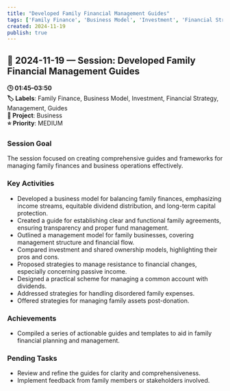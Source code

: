 ```yaml
---
title: "Developed Family Financial Management Guides"
tags: ['Family Finance', 'Business Model', 'Investment', 'Financial Strategy', 'Management', 'Guides']
created: 2024-11-19
publish: true
---
```


## 📅 2024-11-19 — Session: Developed Family Financial Management Guides

**🕒 01:45–03:50**  
**🏷️ Labels**: Family Finance, Business Model, Investment, Financial Strategy, Management, Guides  
**📂 Project**: Business  
**⭐ Priority**: MEDIUM  


### Session Goal
The session focused on creating comprehensive guides and frameworks for managing family finances and business operations effectively.

### Key Activities
- Developed a business model for balancing family finances, emphasizing income streams, equitable dividend distribution, and long-term capital protection.
- Created a guide for establishing clear and functional family agreements, ensuring transparency and proper fund management.
- Outlined a management model for family businesses, covering management structure and financial flow.
- Compared investment and shared ownership models, highlighting their pros and cons.
- Proposed strategies to manage resistance to financial changes, especially concerning passive income.
- Designed a practical scheme for managing a common account with dividends.
- Addressed strategies for handling disordered family expenses.
- Offered strategies for managing family assets post-donation.

### Achievements
- Compiled a series of actionable guides and templates to aid in family financial planning and management.

### Pending Tasks
- Review and refine the guides for clarity and comprehensiveness.
- Implement feedback from family members or stakeholders involved.

